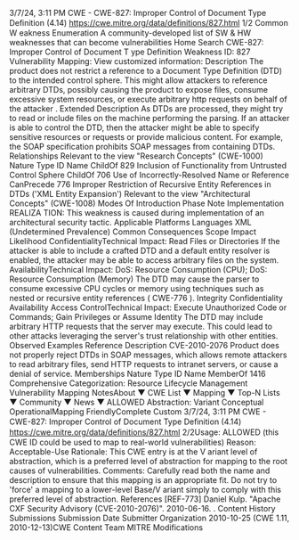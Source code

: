 3/7/24, 3:11 PM CWE - CWE-827: Improper Control of Document Type Deﬁnition (4.14)
https://cwe.mitre.org/data/deﬁnitions/827.html 1/2
Common W eakness Enumeration
A community-developed list of SW & HW weaknesses that can become
vulnerabilities
Home Search
CWE-827: Improper Control of Document T ype Definition
Weakness ID: 827
Vulnerability Mapping: 
View customized information:
 Description
The product does not restrict a reference to a Document Type Definition (DTD) to the intended control sphere. This might allow
attackers to reference arbitrary DTDs, possibly causing the product to expose files, consume excessive system resources, or execute
arbitrary http requests on behalf of the attacker .
 Extended Description
As DTDs are processed, they might try to read or include files on the machine performing the parsing. If an attacker is able to control
the DTD, then the attacker might be able to specify sensitive resources or requests or provide malicious content.
For example, the SOAP specification prohibits SOAP messages from containing DTDs.
 Relationships
 Relevant to the view "Research Concepts" (CWE-1000)
Nature Type ID Name
ChildOf 829 Inclusion of Functionality from Untrusted Control Sphere
ChildOf 706 Use of Incorrectly-Resolved Name or Reference
CanPrecede 776 Improper Restriction of Recursive Entity References in DTDs ('XML Entity Expansion')
 Relevant to the view "Architectural Concepts" (CWE-1008)
 Modes Of Introduction
Phase Note
Implementation REALIZA TION: This weakness is caused during implementation of an architectural security tactic.
 Applicable Platforms
Languages
XML (Undetermined Prevalence)
 Common Consequences
Scope Impact Likelihood
ConfidentialityTechnical Impact: Read Files or Directories
If the attacker is able to include a crafted DTD and a default entity resolver is enabled, the attacker
may be able to access arbitrary files on the system.
AvailabilityTechnical Impact: DoS: Resource Consumption (CPU); DoS: Resource Consumption (Memory)
The DTD may cause the parser to consume excessive CPU cycles or memory using techniques
such as nested or recursive entity references ( CWE-776 ).
Integrity
Confidentiality
Availability
Access ControlTechnical Impact: Execute Unauthorized Code or Commands; Gain Privileges or Assume Identity
The DTD may include arbitrary HTTP requests that the server may execute. This could lead to other
attacks leveraging the server's trust relationship with other entities.
 Observed Examples
Reference Description
CVE-2010-2076 Product does not properly reject DTDs in SOAP messages, which allows remote attackers to read
arbitrary files, send HTTP requests to intranet servers, or cause a denial of service.
 Memberships
Nature Type ID Name
MemberOf 1416 Comprehensive Categorization: Resource Lifecycle Management
 Vulnerability Mapping NotesAbout ▼ CWE List ▼ Mapping ▼ Top-N Lists ▼ Community ▼ News ▼
ALLOWED
Abstraction: Variant
Conceptual OperationalMapping
FriendlyComplete Custom
3/7/24, 3:11 PM CWE - CWE-827: Improper Control of Document Type Deﬁnition (4.14)
https://cwe.mitre.org/data/deﬁnitions/827.html 2/2Usage: ALLOWED (this CWE ID could be used to map to real-world vulnerabilities)
Reason: Acceptable-Use
Rationale:
This CWE entry is at the V ariant level of abstraction, which is a preferred level of abstraction for mapping to the root causes of
vulnerabilities.
Comments:
Carefully read both the name and description to ensure that this mapping is an appropriate fit. Do not try to 'force' a mapping to a
lower-level Base/V ariant simply to comply with this preferred level of abstraction.
 References
[REF-773] Daniel Kulp. "Apache CXF Security Advisory (CVE-2010-2076)". 2010-06-16.
.
 Content History
 Submissions
Submission Date Submitter Organization
2010-10-25
(CWE 1.11, 2010-12-13)CWE Content Team MITRE
 Modifications